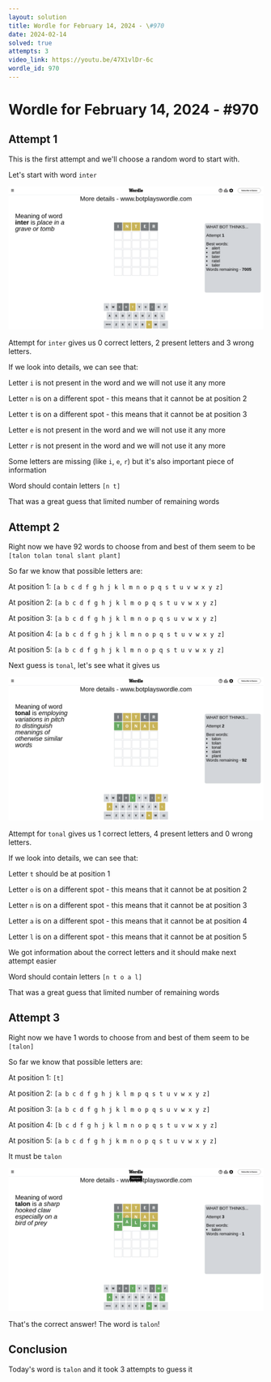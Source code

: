 ```yaml
---
layout: solution
title: Wordle for February 14, 2024 - \#970
date: 2024-02-14
solved: true
attempts: 3
video_link: https://youtu.be/47X1vlDr-6c
wordle_id: 970
---
```


# Wordle for February 14, 2024 - \#970

## Attempt 1

This is the first attempt and we'll choose a random word to start with.

Let's start with word `inter`

![Attempt 1](2024-02-14/attempt-1.png)

Attempt for `inter` gives us 0 correct letters, 2 present letters and 3 wrong letters.

If we look into details, we can see that:

Letter `i` is not present in the word and we will not use it any more

Letter `n` is on a different spot - this means that it cannot be at position 2

Letter `t` is on a different spot - this means that it cannot be at position 3

Letter `e` is not present in the word and we will not use it any more

Letter `r` is not present in the word and we will not use it any more

Some letters are missing (like `i`, `e`, `r`) but it's also important piece of information

Word should contain letters `[n t]`

That was a great guess that limited number of remaining words



## Attempt 2

Right now we have 92 words to choose from and best of them seem to be `[talon tolan tonal slant plant]`

So far we know that possible letters are:

At position 1: `[a b c d f g h j k l m n o p q s t u v w x y z]`

At position 2: `[a b c d f g h j k l m o p q s t u v w x y z]`

At position 3: `[a b c d f g h j k l m n o p q s u v w x y z]`

At position 4: `[a b c d f g h j k l m n o p q s t u v w x y z]`

At position 5: `[a b c d f g h j k l m n o p q s t u v w x y z]`

Next guess is `tonal`, let's see what it gives us

![Attempt 2](2024-02-14/attempt-2.png)

Attempt for `tonal` gives us 1 correct letters, 4 present letters and 0 wrong letters.

If we look into details, we can see that:

Letter `t` should be at position 1

Letter `o` is on a different spot - this means that it cannot be at position 2

Letter `n` is on a different spot - this means that it cannot be at position 3

Letter `a` is on a different spot - this means that it cannot be at position 4

Letter `l` is on a different spot - this means that it cannot be at position 5

We got information about the correct letters and it should make next attempt easier

Word should contain letters `[n t o a l]`

That was a great guess that limited number of remaining words



## Attempt 3

Right now we have 1 words to choose from and best of them seem to be `[talon]`

So far we know that possible letters are:

At position 1: `[t]`

At position 2: `[a b c d f g h j k l m p q s t u v w x y z]`

At position 3: `[a b c d f g h j k l m o p q s u v w x y z]`

At position 4: `[b c d f g h j k l m n o p q s t u v w x y z]`

At position 5: `[a b c d f g h j k m n o p q s t u v w x y z]`

It must be `talon`

![Attempt 3](2024-02-14/attempt-3.png)

That's the correct answer! The word is `talon`!

## Conclusion

Today's word is `talon` and it took 3 attempts to guess it

